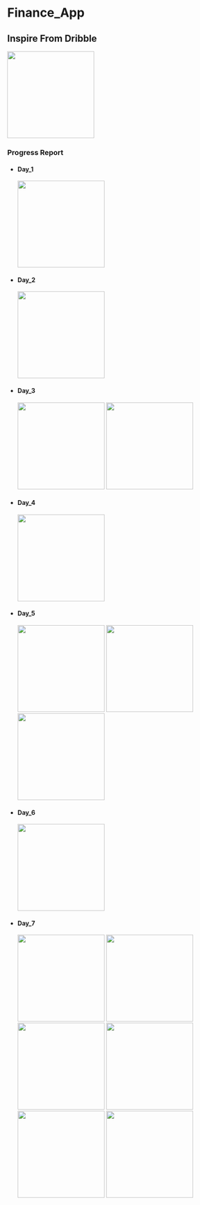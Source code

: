 # Finance_App
<h2>Inspire From Dribble</h2>
<img src= "https://github.com/user-attachments/assets/ef449d39-ba07-4dae-a5f5-947abd08fc0f" height= "200px">

<h3>Progress Report</h3>
<ul>
  <li><h4>Day_1</h4></li>
  <img src= "https://github.com/user-attachments/assets/c8684020-9692-4d49-86e3-f71645d19a0f" height= "200px">
  
  <li><h4>Day_2</h4></li>
  <img src= "https://github.com/user-attachments/assets/6b9e5d34-7903-4a59-9023-b90049917d67" height= "200px">
  
  <li><h4>Day_3</h4></li>
  <img src= "https://github.com/user-attachments/assets/49a96728-f6f4-4fb4-bc6e-559568ba667d" height= "200px">
  <img src= "https://github.com/user-attachments/assets/dabf28ec-3007-47a0-aded-4efe68a68d40" height= "200px">

  <li><h4>Day_4</h4></li>
  <img src= "https://github.com/user-attachments/assets/4b1df46b-2de2-4a43-8bac-fe16234fac45" height= "200px">

  <li><h4>Day_5</h4></li>
  <img src= "https://github.com/user-attachments/assets/1392fc82-f33f-4b91-bb09-08a3cff25934" height= "200px">
  <img src= "https://github.com/user-attachments/assets/d8a89a26-9b36-420f-93ed-9c7dfc58d123" height= "200px">
  <img src= "https://github.com/user-attachments/assets/03a2297e-0143-4dc0-8302-ae0c86788c9e" height= "200px">

  <li><h4>Day_6</h4></li>
  <img src= "https://github.com/user-attachments/assets/ebb24eef-aceb-4631-bff0-6ff991e32d08" height= "200px">

  <li><h4>Day_7</h4></li>
  <img src= "https://github.com/user-attachments/assets/7b45f449-074c-4081-9924-363bb9f95598" height= "200px">
  <img src= "https://github.com/user-attachments/assets/b9d618f9-9273-4d4d-bd47-affba858031b" height= "200px">
  <img src= "https://github.com/user-attachments/assets/cc9a7085-6e46-4f06-962c-c4c73be1b44c" height= "200px">
  <img src= "https://github.com/user-attachments/assets/ebb24eef-aceb-4631-bff0-6ff991e32d08" height= "200px">
  <img src= "https://github.com/user-attachments/assets/d14e2c11-c0c0-4e24-bb12-ca9bf20627e0" height= "200px">
  <img src= "https://github.com/user-attachments/assets/c1af851e-920f-407c-b960-28b59e99d0a2" height= "200px">


</ul>


